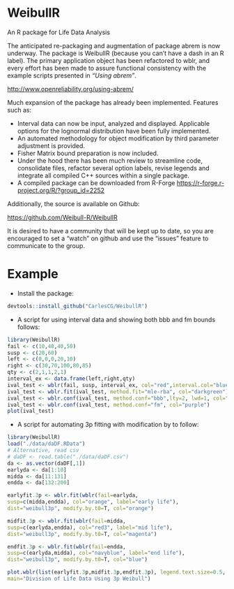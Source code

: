 # WeibullR
An R package for Life Data Analysis

The anticipated re-packaging and augmentation of package abrem is now underway. The package is WeibullR (because you can’t have a dash in an R label). The primary application object has been refactored to wblr, and every effort has been made to assure functional consistency with the example scripts presented in *“Using abrem”*.  

http://www.openreliability.org/using-abrem/

Much expansion of the package has already been implemented. Features such as:  
  
- Interval data can now be input, analyzed and displayed.
 Applicable options for the lognormal distribution have been fully implemented.
- An automated methodology for object modification by third parameter adjustment is provided.
- Fisher Matrix bound preparation is now included.
- Under the hood there has been much review to streamline code, consolidate files, refactor several option labels, revise legends and integrate all compiled C++ sources within a single package.
- A compiled package can be downloaded from R-Forge  https://r-forge.r-project.org/R/?group_id=2252

Additionally, the source is available on Github:  

https://github.com/Weibull-R/WeibullR

It is desired to have a community that will be kept up to date, so you are encouraged to set a “watch” on github and use the “issues” feature to communicate to the group.

# Example
- Install the package: 

```R
devtools::install_github("CarlesCG/WeibullR")
```

- A script for using interval data and showing both bbb and fm bounds follows:

```R
library(WeibullR)
fail <- c(10,40,40,50)
susp <- c(20,60)
left <- c(0,0,0,20,10)
right <- c(30,70,100,80,85)
qty <- c(2,1,1,2,1)
interval_ex <- data.frame(left,right,qty)
ival_test <- wblr(fail, susp, interval_ex, col="red",interval.col="blue")
ival_test <- wblr.fit(ival_test, method.fit="mle-rba", col="darkgreen")
ival_test <- wblr.conf(ival_test, method.conf="bbb",lty=2, lwd=1, col="black") 
ival_test <- wblr.conf(ival_test, method.conf="fm", col="purple")
plot(ival_test)
```

- A script for automating 3p fitting with  modification by to follow:

```R
library(WeibullR)
load("./data/daDF.RData")
# Alternative, read csv
# daDF <- read.table("./data/daDF.csv")
da <- as.vector(daDF[,1])
earlyda <- da[1:10]
midda <- da[11:131]
endda <- da[132:200]

earlyfit.3p <- wblr.fit(wblr(fail=earlyda,
susp=c(midda,endda), col="orange", label="early life"),
dist="weibull3p", modify.by.t0=T, col="orange")

midfit.3p <- wblr.fit(wblr(fail=midda,
susp=c(earlyda,endda), col="red3", label="mid life"),
dist="weibull3p", modify.by.t0=T, col="magenta")

endfit.3p <- wblr.fit(wblr(fail=endda,
susp=c(earlyda,midda), col="navyblue", label="end life"),
dist="weibull3p", modify.by.t0=T, col="blue")

plot.wblr(list(earlyfit.3p,midfit.3p,endfit.3p), legend.text.size=0.5,
main="Division of Life Data Using 3p Weibull") 
```

